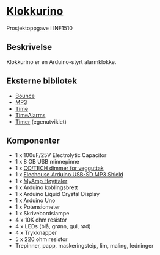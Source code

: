 # [Klokkurino](https://github.com/lassebrenden/klokkurino/)
Prosjektoppgave i INF1510

## Beskrivelse
Klokkurino er en Arduino-styrt alarmklokke. 

## Eksterne bibliotek
* [Bounce](http://playground.arduino.cc/code/bounce)
* [MP3](http://www.elechouse.com/elechouse/index.php?main_page=product_info&cPath=168_170&products_id=2193)
* [Time](http://www.pjrc.com/teensy/td_libs_Time.html)
* [TimeAlarms](http://www.pjrc.com/teensy/td_libs_TimeAlarms.html)
* [Timer](https://github.com/lassebrenden/klokkurino/tree/master/Documents/Arduino/libraries/Timer) (egenutviklet)

## Komponenter
* 1 x 100uF/25V Electrolytic Capacitor
* 1 x 8 GB USB minnepinne
* 1 x [CO/TECH dimmer for vegguttak](http://www.clasohlson.com/no/Dimmer/36-2337)
* 1 x [Elechouse Arduino USB-SD MP3 Shield](http://www.elechouse.com/elechouse/index.php?main_page=product_info&cPath=168_170&products_id=2193)
* 1 x [MyAmp Høyttaler](http://www.coolstuff.no/MyAmp-Hoyttaler)
* 1 x Arduino koblingsbrett
* 1 x Arduino Liquid Crystal Display
* 1 x Arduino Uno
* 1 x Potensiometer
* 1 x Skrivebordslampe
* 4 x 10K ohm resistor
* 4 x LEDs (blå, grønn, gul, rød)
* 4 x Trykknapper
* 5 x 220 ohm resistor
* Trepinner, papp, maskeringsteip, lim, maling, ledninger